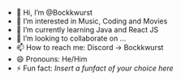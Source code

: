 - 👋 Hi, I’m @Bockkwurst
- 👀 I’m interested in Music, Coding and Movies
- 🌱 I’m currently learning Java and React JS
- 💞️ I’m looking to collaborate on ...
- 📫 How to reach me: Discord -> Bockkwurst
- 😄 Pronouns: He/Him
- ⚡ Fun fact: *Insert a funfact of your choice here*

<!---
Bockkwurst/Bockkwurst is a ✨ special ✨ repository because its `README.md` (this file) appears on your GitHub profile.
You can click the Preview link to take a look at your changes.
--->
